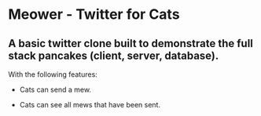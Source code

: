 # Meower - Twitter for Cats

## A basic twitter clone built to demonstrate the full stack pancakes (client, server, database).

With the following features:

* Cats can send a mew.

* Cats can see all mews that have been sent.
